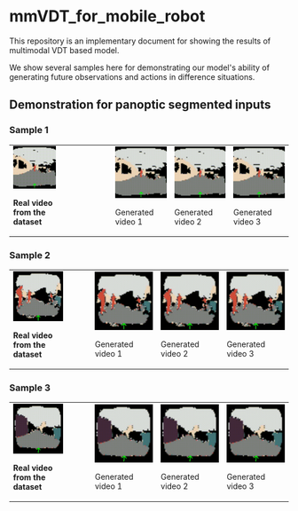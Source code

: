 # mmVDT_for_mobile_robot
This repository is an implementary document for showing the results of multimodal VDT based model. 

We show several samples here for demonstrating our model's ability of generating future observations and actions in difference situations.

## Demonstration for panoptic segmented inputs
### Sample 1

<table>
  <tr>
    <td>
      <img src="/videos/real_data_videos/sample_1.gif" alt="GIF 1"> <width="120" height="80">
      <p> <strong> Real video from the dataset </strong> </p>
    </td>
    <td style="padding-left: 100px;">
      <img src="/videos/generated videos/sample_1_1.gif" alt="GIF 2"> <width="120" height="80">
      <p> Generated video 1 </p>
    </td>
    <td>
      <img src="/videos/generated videos/sample_1_2.gif" alt="GIF 3"> <width="120" height="80">
      <p> Generated video 2 </p>
    </td>
    <td>
      <img src="/videos/generated videos/sample_1_3.gif" alt="GIF 4">
      <width="120" height="80">
      <p> Generated video 3 </p>
    </td>
  </tr>
</table>

### Sample 2
<table>
  <tr>
    <td>
      <img src="/videos/real_data_videos/sample_2.gif" alt="GIF 1"> <width="120" height="80">
      <p> <strong> Real video from the dataset </strong> </p>
    </td>
    <td style="padding-left: 50px;">
      <img src="/videos/generated videos/sample_2_1.gif" alt="GIF 2"> <width="120" height="80">
      <p> Generated video 1 </p>
    </td>
    <td>
      <img src="/videos/generated videos/sample_2_2.gif" alt="GIF 3"> <width="120" height="80">
      <p> Generated video 2 </p>
    </td>
    <td>
      <img src="/videos/generated videos/sample_2_3.gif" alt="GIF 4">
      <width="120" height="80">
      <p> Generated video 3 </p>
    </td>
  </tr>
</table>

### Sample 3
<table>
  <tr>
    <td>
      <img src="/videos/real_data_videos/sample_3.gif" alt="GIF 1"> <width="120" height="80">
      <p> <strong> Real video from the dataset </strong> </p>
    </td>
    <td style="padding-left: 50px;">
      <img src="/videos/generated videos/sample_3_1.gif" alt="GIF 2"> <width="120" height="80">
      <p> Generated video 1 </p>
    </td>
    <td>
      <img src="/videos/generated videos/sample_3_2.gif" alt="GIF 3"> <width="120" height="80">
      <p> Generated video 2 </p>
    </td>
    <td>
      <img src="/videos/generated videos/sample_3_3.gif" alt="GIF 4">
      <width="120" height="80">
      <p> Generated video 3 </p>
    </td>
  </tr>
</table>